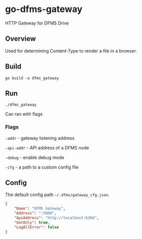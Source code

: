 # go-dfms-gateway
HTTP Gateway for DFMS Drive

## Overview
Used for determining Content-Type to render a file in a browser.

## Build

```go build -o dfms_gateway```

## Run

```./dfms_gateway```

Can ran with flags

### Flags

`-addr` - gateway listening address

`-api-addr` - API address of a DFMS node

`-debug` - enable debug mode

`-cfg` - a path to a custom config file

## Config

The default config path `~/.dfms/gateway_cfg.json`.

```json
{
	"Name": "DFMS Gateway",
	"Address": ":5000",
	"ApiAddress": "http://localhost:6366",
	"GetOnly": true,
	"LogAllError": false
}
```
